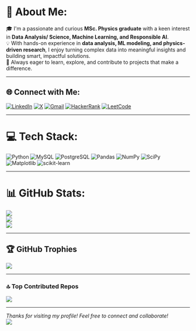 # 💫 About Me:
🎓 I'm a passionate and curious **MSc. Physics graduate** with a keen interest in **Data Analysis/ Science, Machine Learning, and Responsible AI**.  
💡 With hands-on experience in **data analysis, ML modeling, and physics-driven research**, I enjoy turning complex data into meaningful insights and building smart, impactful solutions.  
🚀 Always eager to learn, explore, and contribute to projects that make a difference.  

---

## 🌐 Connect with Me:
[![LinkedIn](https://img.shields.io/badge/LinkedIn-0077B5.svg?style=for-the-badge&logo=linkedin&logoColor=white)](https://linkedin.com/in/sakshi-bisht)  [![X](https://img.shields.io/badge/Twitter-000000.svg?style=for-the-badge&logo=x&logoColor=white)](https://x.com/sakshibisht025)  [![Gmail](https://img.shields.io/badge/Gmail-D14836.svg?style=for-the-badge&logo=gmail&logoColor=white)](mailto:sakshibisht025@gmail.com)  [![HackerRank](https://img.shields.io/badge/HackerRank-2EC866.svg?style=for-the-badge&logo=hackerrank&logoColor=white)](https://www.hackerrank.com/sakshibisht025)  [![LeetCode](https://img.shields.io/badge/LeetCode-FFA116.svg?style=for-the-badge&logo=leetcode&logoColor=black)](https://leetcode.com/Sakshi_Bisht025)  

---

# 💻 Tech Stack:
![Python](https://img.shields.io/badge/Python-3670A0?style=for-the-badge&logo=python&logoColor=ffdd54)  ![MySQL](https://img.shields.io/badge/MySQL-4479A1.svg?style=for-the-badge&logo=mysql&logoColor=white)  ![PostgreSQL](https://img.shields.io/badge/Postgres-316192.svg?style=for-the-badge&logo=postgresql&logoColor=white)  ![Pandas](https://img.shields.io/badge/Pandas-150458.svg?style=for-the-badge&logo=pandas&logoColor=white)  ![NumPy](https://img.shields.io/badge/Numpy-013243.svg?style=for-the-badge&logo=numpy&logoColor=white)  ![SciPy](https://img.shields.io/badge/SciPy-0C55A5.svg?style=for-the-badge&logo=scipy&logoColor=white)  ![Matplotlib](https://img.shields.io/badge/Matplotlib-ffffff.svg?style=for-the-badge&logo=matplotlib&logoColor=black)  ![scikit-learn](https://img.shields.io/badge/scikit--learn-F7931E.svg?style=for-the-badge&logo=scikit-learn&logoColor=white)  

---

# 📊 GitHub Stats:
![](https://github-readme-stats.vercel.app/api?username=sakshii-02&theme=radical&hide_border=false&include_all_commits=true&count_private=true)  
![](https://nirzak-streak-stats.vercel.app/?user=sakshii-02&theme=radical&hide_border=false)  
![](https://github-readme-stats.vercel.app/api/top-langs/?username=sakshii-02&theme=radical&hide_border=false&include_all_commits=true&count_private=true&layout=compact)  

---

## 🏆 GitHub Trophies
![](https://github-profile-trophy.vercel.app/?username=sakshii-02&theme=radical&no-frame=true&no-bg=false&margin-w=4)  

---

### 🔝 Top Contributed Repos
![](https://github-contributor-stats.vercel.app/api?username=sakshii-02&limit=5&theme=radical&combine_all_yearly_contributions=true)  

---

 *Thanks for visiting my profile! Feel free to connect and collaborate!*   
[![](https://visitcount.itsvg.in/api?id=sakshii-02&icon=6&color=9)](https://visitcount.itsvg.in)  

<!-- Profile generated with 💜 by GPRM ( https://gprm.itsvg.in ) -->
